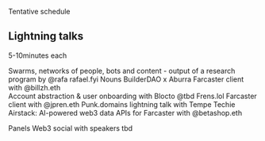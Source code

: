 Tentative schedule

## Lightning talks
5-10minutes each

Swarms, networks of people, bots and content - output of a research program by @rafa rafael.fyi
Nouns BuilderDAO x Aburra Farcaster client with @billzh.eth  
Account abstraction & user onboarding with Blocto @tbd 
Frens.lol Farcaster client with @jpren.eth
Punk.domains lightning talk with Tempe Techie
Airstack: AI-powered web3 data APIs for Farcaster with @betashop.eth

Panels
Web3 social with speakers tbd
